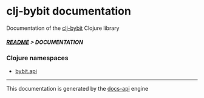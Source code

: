 
# clj-bybit documentation

Documentation of the [clj-bybit](https://github.com/bithandshake/clj-bybit) Clojure library

##### [README](../README.md) > DOCUMENTATION

### Clojure namespaces

* [bybit.api](clj/bybit/API.md)

---

This documentation is generated by the [docs-api](https://github.com/bithandshake/docs-api) engine

